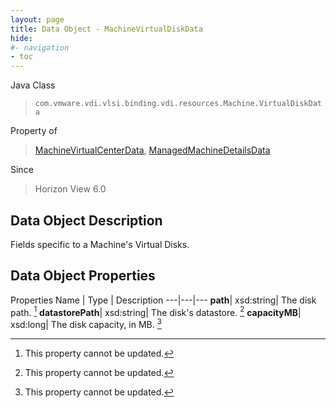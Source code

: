 ```yaml
---
layout: page
title: Data Object - MachineVirtualDiskData
hide:
#- navigation
- toc
---
```






Java Class
> `com.vmware.vdi.vlsi.binding.vdi.resources.Machine.VirtualDiskData`

Property of
> [MachineVirtualCenterData](vdi.resources.Machine.VirtualCenterData.md#field_detail), [ManagedMachineDetailsData](vdi.resources.Machine.ManagedMachineDetailsData.md#field_detail)

Since
> Horizon View 6.0


## Data Object Description

Fields specific to a Machine's Virtual Disks.

## Data Object Properties
Properties
Name |  Type |  Description
---|---|---
**path**|  xsd:string|  The disk path. [^2]
**datastorePath**|  xsd:string|  The disk's datastore. [^2]
**capacityMB**|  xsd:long|  The disk capacity, in MB. [^2]
 


 


[^2]: This property cannot be updated.